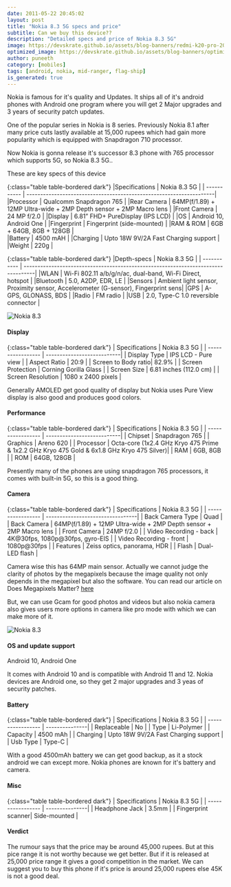```yaml
---
date: 2011-05-22 20:45:02
layout: post
title: "Nokia 8.3 5G specs and price"
subtitle: Can we buy this device??
description: "Detailed specs and price of Nokia 8.3 5G"
image: https://devskrate.github.io/assets/blog-banners/redmi-k20-pro-2020.jpg
optimized_image: https://devskrate.github.io/assets/blog-banners/optimized/redmi-k20-pro-2020.webp
author: puneeth
category: [mobiles]
tags: [android, nokia, mid-ranger, flag-ship]
is_generated: true
---
```


Nokia is famous for it's quality and Updates. It ships all of it's android phones with Android one program where you will get 2 Major upgrades and 3 years of security patch updates.

One of the popular series in Nokia is 8 series. Previously Nokia 8.1 after many price cuts lastly available at 15,000 rupees which had gain more popularity which is equipped with Snapdragon 710 processor.

Now Nokia is gonna release it's successor 8.3 phone with 765 processor which supports 5G, so Nokia 8.3 5G..

These are key specs of this device 

{:class="table table-bordered dark"}
|Specifications    | Nokia 8.3 5G                                                        | 
| -----------      | --------------------------------------------------------------------| 
|Processor         | Qualcomm Snapdragon 765                                             | 
|Rear Camera       | 64MP(f/1.89) + 12MP Ultra-wide + 2MP Depth sensor + 2MP Macro lens  | 
|Front Camera      | 24 MP f/2.0                                                         | 
|Display           | 6.81” FHD+ PureDisplay (IPS LCD)                                    | 
|OS                | Android 10, Android One                                             | 
|Fingerprint       | Fingerprint (side-mounted)                                          | 
|RAM & ROM         | 6GB + 64GB, 8GB + 128GB                                             |  
|Battery           | 4500 mAH                                                            | 
|Charging          | Upto 18W 9V/2A Fast Charging support                                |
|Weight            | 220g                                                                |




{:class="table table-bordered dark"}
|Depth-specs  | Nokia 8.3 5G                                                                      | 
| ----------- | ----------------------------------------------------------------------------------| 
|WLAN         | Wi-Fi 802.11 a/b/g/n/ac, dual-band, Wi-Fi Direct, hotspot                         |
|Bluetooth    | 5.0, A2DP, EDR, LE                                                                |
|Sensors      | Ambient light sensor, Proximity sensor, Accelerometer (G-sensor), Fingerprint sens|
|GPS          | A-GPS, GLONASS, BDS                                                               |
|Radio        | FM radio                                                                          |
|USB          | 2.0, Type-C 1.0 reversible connector                                              |



![Nokia 8.3](https://devskrate.github.io/assets/images/nokia/nokia8/nokia-8.3-1.jpg)

#### Display 

{:class="table table-bordered dark"}
| Specifications      | Nokia 8.3 5G               | 
| -----------------   | ---------------------------| 
| Display Type	      | IPS LCD - Pure view        |
| Aspect Ratio	      | 20:9                       |
| Screen to Body ratio| 82.9%                      |
| Screen Protection	  | Corning Gorilla Glass      |
| Screen Size	      | 6.81 inches (112.0 cm)     |
| Screen Resolution	  | 1080 x 2400 pixels         |

Generally AMOLED get good quality of display but Nokia uses Pure View display is also good and produces good colors.

#### Performance 

{:class="table table-bordered dark"}
| Specifications     | Nokia 8.3 5G               | 
| -----------------  | ---------------------------| 
| Chipset     	     | Snapdragon 765             |
| Graphics           | Areno 620                  |
| Processor       	 | Octa-core (1x2.4 GHz Kryo 475 Prime & 1x2.2 GHz Kryo 475 Gold & 6x1.8 GHz Kryo 475 Silver)|
| RAM        	     | 6GB, 8GB                   |
| ROM             	 | 64GB, 128GB                |

Presently many of the phones are using snapdragon 765 processors, it comes with built-in 5G, so this is a good thing.

#### Camera

{:class="table table-bordered dark"}
| Specifications     | Nokia 8.3 5G                     | 
| -----------------  | ---------------------------------| 
| Back Camera Type   | Quad                             |
| Back Camera        | 64MP(f/1.89) + 12MP Ultra-wide + 2MP Depth sensor + 2MP Macro lens |
| Front Camera       | 24MP f/2.0                       |
| Video Recording - back	 | 4K@30fps, 1080p@30fps, gyro-EIS  |
| Video Recording - front	 | 1080p@30fps  |
| Features           | Zeiss optics, panorama, HDR      |
| Flash              | Dual-LED flash                   |

Camera wise this has 64MP main sensor. Actually we cannot judge the clarity of photos by the megapixels because the image quality not only depends in the megapixel but also the software. You can read our article on  Does Megapixels Matter? [here](https://devskrate.com/does-megapixels-matter-in-phone-camera/)

But, we can use Gcam for good photos and videos but also nokia camera also gives users more options in camera like pro mode with which we can make more of it.

![Nokia 8.3](https://devskrate.github.io/assets/images/nokia/nokia8/nokia-8.3.jpg)

#### OS and update support
Android 10, Android One 

It comes with Android 10 and is compatible with Android 11 and 12. Nokia devices are Android one, so they get 2 major upgrades and 3 yeas of security patches.

#### Battery

{:class="table table-bordered dark"}
| Specifications     | Nokia 8.3 5G   | 
| -----------------  | ---------------| 
| Replaceable	     | No             |
| Type	             | Li-Polymer     |
| Capacity           | 4500 mAh       |
| Charging           | Upto 18W 9V/2A Fast Charging support |
| Usb Type           | Type-C         |

With a good 4500mAh battery we can get good backup, as it a stock android we can except more. Nokia phones are known for it's battery and camera.

#### Misc 

{:class="table table-bordered dark"}
| Specifications     | Nokia 8.3 5G   | 
| -----------------  | ---------------| 
| Headphone Jack     | 3.5mm          |
| Fingerprint scanner| Side-mounted   |

#### Verdict 
The rumour says that the price may be around 45,000 rupees. But at this pice range it is not worthy because we get better. But if it is released at 25,000 price range it gives a good competition in the market. We can suggest you to buy this phone if it's price is around 25,000 rupees else 45K is not a good deal.


